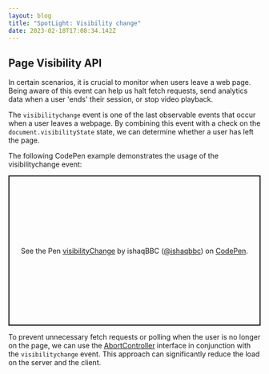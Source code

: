 ```yaml
---
layout: blog
title: "SpotLight: Visibility change"
date: 2023-02-18T17:08:34.142Z
---
```


## Page Visibility API

In certain scenarios, it is crucial to monitor when users leave a web page. Being aware of this event can help us halt fetch requests, send analytics data when a user 'ends' their session, or stop video playback.

The `visibilitychange` event is one of the last observable events that occur when a user leaves a webpage. By combining this event with a check on the `document.visibilityState` state, we can determine whether a user has left the page.

The following CodePen example demonstrates the usage of the visibilitychange event:

<p class="codepen" data-height="300" data-theme-id="dark" data-default-tab="js,result" data-slug-hash="VwGeKrW" data-editable="true" data-user="ishaqbbc" style="height: 300px; box-sizing: border-box; display: flex; align-items: center; justify-content: center; border: 2px solid; margin: 1em 0; padding: 1em;">
  <span>See the Pen <a href="https://codepen.io/ishaqbbc/pen/VwGeKrW">
  visibilityChange</a> by ishaqBBC (<a href="https://codepen.io/ishaqbbc">@ishaqbbc</a>)
  on <a href="https://codepen.io">CodePen</a>.</span>
</p>
<script async src="https://cpwebassets.codepen.io/assets/embed/ei.js"></script>

To prevent unnecessary fetch requests or polling when the user is no longer on the page, we can use the [AbortController](https://developer.mozilla.org/en-US/docs/Web/API/AbortController) interface in conjunction with the `visibilitychange` event. This approach can significantly reduce the load on the server and the client.